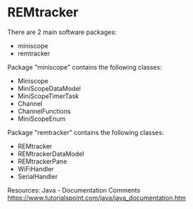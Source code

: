 # REMtracker

There are 2 main software packages:
- miniscope
- remtracker

Package "miniscope" contains the following classes:
- Miniscope
- MiniScopeDataModel
- MiniScopeTimerTask
- Channel
- ChannelFunctions
- MiniScopeEnum

Package "remtracker" contains the following classes:
- REMtracker
- REMtrackerDataModel
- REMtrackerPane
- WiFiHandler
- SerialHandler

Resources:
Java - Documentation Comments
https://www.tutorialspoint.com/java/java_documentation.htm

